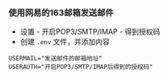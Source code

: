 ### 使用网易的163邮箱发送邮件

- 设置 - 开启POP3/SMTP/IMAP - 得到授权码
- 创建 `.env` 文件，并添加内容

```.dotenv
USERMAIL="发送邮件的邮箱地址"
USERAUTH="开启POP3/SMTP/IMAP后得到的授权码"
```
